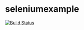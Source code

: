 # seleniumexample


[![Build Status](https://travis-ci.com/petr1231/seleniumexample.svg?branch=master)](https://travis-ci.com/petr1231/seleniumexample)

